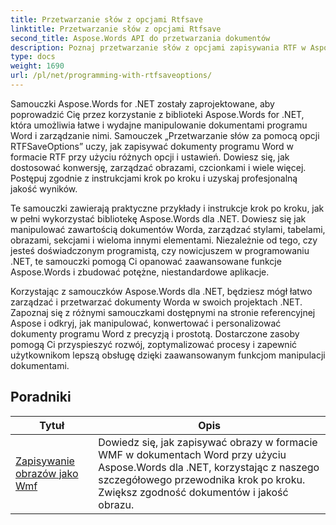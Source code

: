 ```yaml
---
title: Przetwarzanie słów z opcjami Rtfsave
linktitle: Przetwarzanie słów z opcjami Rtfsave
second_title: Aspose.Words API do przetwarzania dokumentów
description: Poznaj przetwarzanie słów z opcjami zapisywania RTF w Aspose.Words dla .NET. Dowiedz się, jak zapisywać i dostosowywać dokumenty RTF, korzystając ze szczegółowych samouczków i przykładów kodu C#.
type: docs
weight: 1690
url: /pl/net/programming-with-rtfsaveoptions/
---
```

Samouczki Aspose.Words for .NET zostały zaprojektowane, aby poprowadzić Cię przez korzystanie z biblioteki Aspose.Words for .NET, która umożliwia łatwe i wydajne manipulowanie dokumentami programu Word i zarządzanie nimi. Samouczek „Przetwarzanie słów za pomocą opcji RTFSaveOptions” uczy, jak zapisywać dokumenty programu Word w formacie RTF przy użyciu różnych opcji i ustawień. Dowiesz się, jak dostosować konwersję, zarządzać obrazami, czcionkami i wiele więcej. Postępuj zgodnie z instrukcjami krok po kroku i uzyskaj profesjonalną jakość wyników.

Te samouczki zawierają praktyczne przykłady i instrukcje krok po kroku, jak w pełni wykorzystać bibliotekę Aspose.Words dla .NET. Dowiesz się jak manipulować zawartością dokumentów Worda, zarządzać stylami, tabelami, obrazami, sekcjami i wieloma innymi elementami. Niezależnie od tego, czy jesteś doświadczonym programistą, czy nowicjuszem w programowaniu .NET, te samouczki pomogą Ci opanować zaawansowane funkcje Aspose.Words i zbudować potężne, niestandardowe aplikacje.

Korzystając z samouczków Aspose.Words dla .NET, będziesz mógł łatwo zarządzać i przetwarzać dokumenty Worda w swoich projektach .NET. Zapoznaj się z różnymi samouczkami dostępnymi na stronie referencyjnej Aspose i odkryj, jak manipulować, konwertować i personalizować dokumenty programu Word z precyzją i prostotą. Dostarczone zasoby pomogą Ci przyspieszyć rozwój, zoptymalizować procesy i zapewnić użytkownikom lepszą obsługę dzięki zaawansowanym funkcjom manipulacji dokumentami.

 ## Poradniki
| Tytuł | Opis |
| --- | --- |
| [Zapisywanie obrazów jako Wmf](./saving-images-as-wmf/) | Dowiedz się, jak zapisywać obrazy w formacie WMF w dokumentach Word przy użyciu Aspose.Words dla .NET, korzystając z naszego szczegółowego przewodnika krok po kroku. Zwiększ zgodność dokumentów i jakość obrazu. |